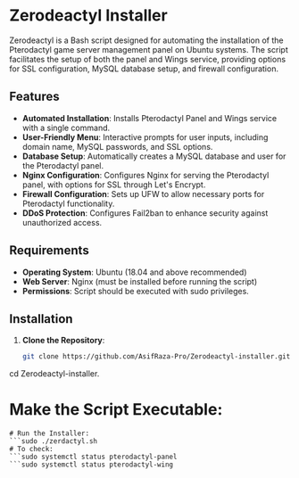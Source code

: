 # Zerodeactyl Installer

Zerodeactyl is a Bash script designed for automating the installation of the Pterodactyl game server management panel on Ubuntu systems. The script facilitates the setup of both the panel and Wings service, providing options for SSL configuration, MySQL database setup, and firewall configuration.

## Features

- **Automated Installation**: Installs Pterodactyl Panel and Wings service with a single command.
- **User-Friendly Menu**: Interactive prompts for user inputs, including domain name, MySQL passwords, and SSL options.
- **Database Setup**: Automatically creates a MySQL database and user for the Pterodactyl panel.
- **Nginx Configuration**: Configures Nginx for serving the Pterodactyl panel, with options for SSL through Let's Encrypt.
- **Firewall Configuration**: Sets up UFW to allow necessary ports for Pterodactyl functionality.
- **DDoS Protection**: Configures Fail2ban to enhance security against unauthorized access.

## Requirements

- **Operating System**: Ubuntu (18.04 and above recommended)
- **Web Server**: Nginx (must be installed before running the script)
- **Permissions**: Script should be executed with sudo privileges.

## Installation

1. **Clone the Repository**:
   ```bash
   git clone https://github.com/AsifRaza-Pro/Zerodeactyl-installer.git
   
cd Zerodeactyl-installer.         
# Make the Script Executable:
```chmod +x zerdactyl.sh
# Run the Installer:
```sudo ./zerdactyl.sh
# To check:
```sudo systemctl status pterodactyl-panel
```sudo systemctl status pterodactyl-wing

